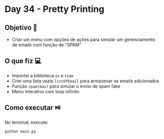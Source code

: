 # Day 34 - Pretty Printing

## Objetivo 🎯
- Criar um menu com opções de ações para simular um gerenciamento de emails com função de "SPAM"

## O que fiz 💻
- Importei a biblioteca `os` e `time`
- Criei uma lista vazia `listOfEmail` para armazenar os emails adicionados
- Função `spam(max)` para simular o envio de spam fake
- Menu interativo com loop infinito
  
## Como executar ⏯️
No terminal, execute:
```bash
python main.py
